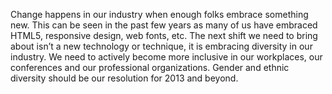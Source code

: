 

Change happens in our industry when enough folks embrace something new. This can be seen in the past few years
as many of us have embraced HTML5, responsive design, web fonts, etc. The next shift we need to bring about
isn’t a new technology or technique, it is embracing diversity in our industry. We need to actively
become more inclusive in our workplaces, our conferences and our professional organizations. Gender and ethnic
diversity should be our resolution for 2013 and beyond.